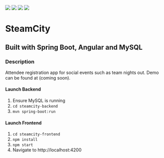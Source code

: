 ![](https://github.com/Lylio/image-repo/blob/master/logos/java.png?raw=true)
![](https://github.com/Lylio/image-repo/blob/master/logos/spring-boot.png?raw=true)
![](https://github.com/Lylio/image-repo/blob/master/logos/angular.png?raw=true)
![](https://github.com/Lylio/image-repo/blob/master/logos/mysql.png?raw=true)
# SteamCity
## Built with Spring Boot, Angular and MySQL

### Description
Attendee registration app for social events such as team nights out. Demo can be found at (coming soon).

#### Launch Backend
1. Ensure MySQL is running
2. `cd steamcity-backend`
3. `mvn spring-boot:run`

#### Launch Frontend
1. `cd steamcity-frontend`
2. `npm install`
3. `npm start`
4. Navigate to http://localhost:4200


